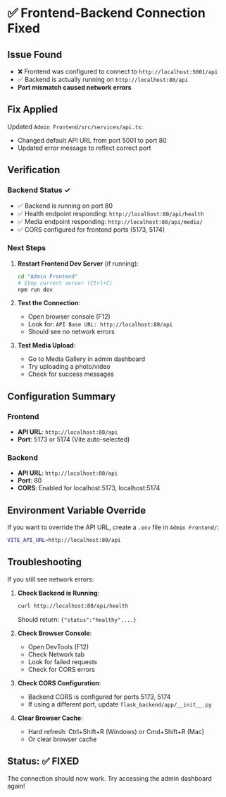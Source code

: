 # ✅ Frontend-Backend Connection Fixed

## Issue Found
- ❌ Frontend was configured to connect to `http://localhost:5001/api`
- ✅ Backend is actually running on `http://localhost:80/api`
- **Port mismatch caused network errors**

## Fix Applied
Updated `Admin Frontend/src/services/api.ts`:
- Changed default API URL from port 5001 to port 80
- Updated error message to reflect correct port

## Verification

### Backend Status ✓
- ✅ Backend is running on port 80
- ✅ Health endpoint responding: `http://localhost:80/api/health`
- ✅ Media endpoint responding: `http://localhost:80/api/media/`
- ✅ CORS configured for frontend ports (5173, 5174)

### Next Steps

1. **Restart Frontend Dev Server** (if running):
   ```bash
   cd "Admin Frontend"
   # Stop current server (Ctrl+C)
   npm run dev
   ```

2. **Test the Connection**:
   - Open browser console (F12)
   - Look for: `API Base URL: http://localhost:80/api`
   - Should see no network errors

3. **Test Media Upload**:
   - Go to Media Gallery in admin dashboard
   - Try uploading a photo/video
   - Check for success messages

## Configuration Summary

### Frontend
- **API URL**: `http://localhost:80/api`
- **Port**: 5173 or 5174 (Vite auto-selected)

### Backend
- **API URL**: `http://localhost:80/api`
- **Port**: 80
- **CORS**: Enabled for localhost:5173, localhost:5174

## Environment Variable Override

If you want to override the API URL, create a `.env` file in `Admin Frontend/`:
```bash
VITE_API_URL=http://localhost:80/api
```

## Troubleshooting

If you still see network errors:

1. **Check Backend is Running**:
   ```bash
   curl http://localhost:80/api/health
   ```
   Should return: `{"status":"healthy",...}`

2. **Check Browser Console**:
   - Open DevTools (F12)
   - Check Network tab
   - Look for failed requests
   - Check for CORS errors

3. **Check CORS Configuration**:
   - Backend CORS is configured for ports 5173, 5174
   - If using a different port, update `flask_backend/app/__init__.py`

4. **Clear Browser Cache**:
   - Hard refresh: Ctrl+Shift+R (Windows) or Cmd+Shift+R (Mac)
   - Or clear browser cache

## Status: ✅ FIXED

The connection should now work. Try accessing the admin dashboard again!

